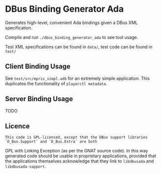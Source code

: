 DBus Binding Generator Ada
==========================
Generates high-level, convenient Ada bindings given a DBus XML specification.

Compile and run `./dbus_binding_generator_ada` to see tool usage.

Test XML specifications can be found in `data/`, test code can be found in `test/`

Client Binding Usage
--------------------
See `test/src/mpris_simpl.adb` for an extremely simple application.
This duplicates the functionality of `playerctl metadata`.

Server Binding Usage
--------------------
TODO

Licence
-------
    This code is GPL-licensed, except that the DBus support libraries `D_Bus.Support` and `D_Bus.Extra` are both
GPL with Linking Exception (as per the GNAT source code). In this way generated code should be usable in proprietary
applications, provided that the applications themselves acknowledge that they link to `libdbusada` and `libdbusada-support`.
